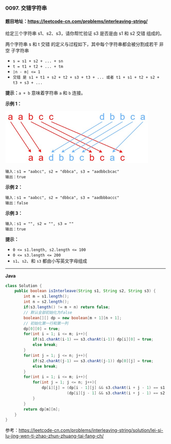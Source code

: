 ### 0097. 交错字符串

#### 题目地址：https://leetcode-cn.com/problems/interleaving-string/

给定三个字符串 s1、s2、s3，请你帮忙验证 s3 是否是由 s1 和 s2 交错 组成的。

两个字符串 s 和 t 交错 的定义与过程如下，其中每个字符串都会被分割成若干 非空 子字符串

- `s = s1 + s2 + ... + sn`
- `t = t1 + t2 + ... + tm`
- `|n - m| <= 1`
- `交错 是 s1 + t1 + s2 + t2 + s3 + t3 + ... 或者 t1 + s1 + t2 + s2 + t3 + s3 + ...`

**提示：**`a + b` 意味着字符串 `a` 和 `b` 连接。

**示例 1：**

<img src="interleave.jpg" alt="img" style="zoom:80%;" />

```
输入：s1 = "aabcc", s2 = "dbbca", s3 = "aadbbcbcac"
输出：true
```

**示例 2：**

```
输入：s1 = "aabcc", s2 = "dbbca", s3 = "aadbbbaccc"
输出：false
```

**示例 3：**

```
输入：s1 = "", s2 = "", s3 = ""
输出：true
```

**提示：**

- `0 <= s1.length, s2.length <= 100`
- `0 <= s3.length <= 200`
- `s1`、`s2`、和 `s3` 都由小写英文字母组成

---

**Java**

``` java
class Solution {
    public boolean isInterleave(String s1, String s2, String s3) {
        int m = s1.length();
        int n = s2.length();
        if(s3.length() != m + n) return false;
        // 默认全部初始化为false
        boolean[][] dp = new boolean[m + 1][n + 1];
        // 初始化第一行和第一列
        dp[0][0] = true;
        for(int i = 1; i <= m; i++){
            if(s1.charAt(i-1) == s3.charAt(i-1)) dp[i][0] = true;
            else break;
        }
        for(int j = 1; j <= n; j++){
            if(s2.charAt(j-1) == s3.charAt(j-1)) dp[0][j] = true;
            else break;
        }
        for(int i = 1; i <= m; i++){
            for(int j = 1; j <= n; j++){
                dp[i][j] = (dp[i - 1][j] && s3.charAt(i + j - 1) == s1.charAt(i - 1)) || 
                           (dp[i][j - 1] && s3.charAt(i + j - 1) == s2.charAt(j - 1));
            }
        }
        return dp[m][n];
    }
}
```

参考：https://leetcode-cn.com/problems/interleaving-string/solution/lei-si-lu-jing-wen-ti-zhao-zhun-zhuang-tai-fang-ch/